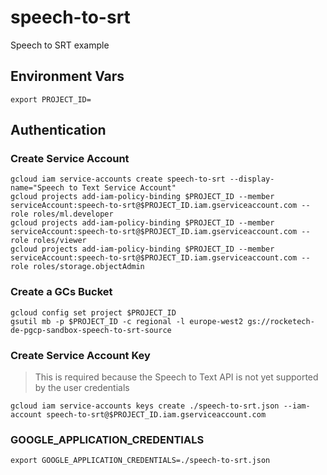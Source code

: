 # speech-to-srt
Speech to SRT example

## Environment Vars
```
export PROJECT_ID=
```

## Authentication

### Create Service Account
```
gcloud iam service-accounts create speech-to-srt --display-name="Speech to Text Service Account"
gcloud projects add-iam-policy-binding $PROJECT_ID --member serviceAccount:speech-to-srt@$PROJECT_ID.iam.gserviceaccount.com --role roles/ml.developer
gcloud projects add-iam-policy-binding $PROJECT_ID --member serviceAccount:speech-to-srt@$PROJECT_ID.iam.gserviceaccount.com --role roles/viewer
gcloud projects add-iam-policy-binding $PROJECT_ID --member serviceAccount:speech-to-srt@$PROJECT_ID.iam.gserviceaccount.com --role roles/storage.objectAdmin
```
### Create a GCs Bucket
```
gcloud config set project $PROJECT_ID
gsutil mb -p $PROJECT_ID -c regional -l europe-west2 gs://rocketech-de-pgcp-sandbox-speech-to-srt-source
```

### Create Service Account Key
> This is required because the Speech to Text API is not yet supported by the user credentials
```
gcloud iam service-accounts keys create ./speech-to-srt.json --iam-account speech-to-srt@$PROJECT_ID.iam.gserviceaccount.com
```

### GOOGLE_APPLICATION_CREDENTIALS
```
export GOOGLE_APPLICATION_CREDENTIALS=./speech-to-srt.json
```
